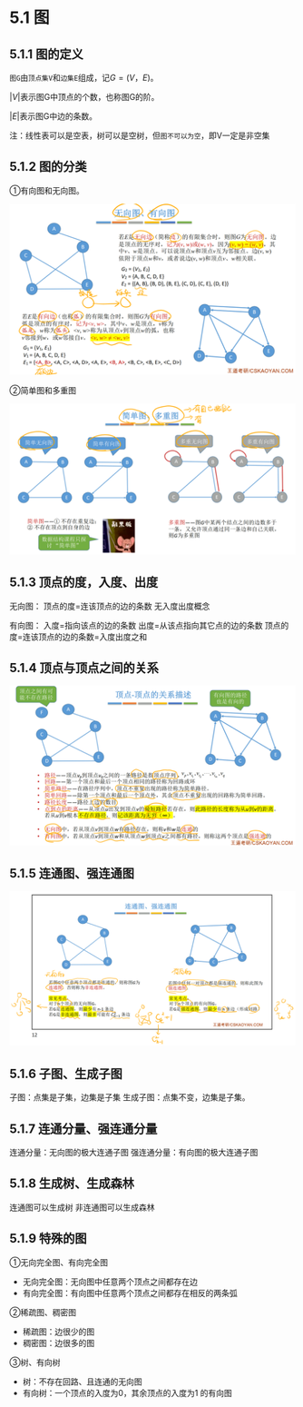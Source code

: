 # 5.1 图

## 5.1.1 图的定义

`图G`由`顶点集V`和`边集E`组成，记$G=(V，E)$。

$|V|$表示图G中顶点的个数，也称图G的阶。

$|E|$表示图G中边的条数。

注：线性表可以是空表，树可以是空树，但`图不可以为空`，即V一定是非空集

## 5.1.2 图的分类

①有向图和无向图。

![1637762644688](../images/1637762644688.png)

②简单图和多重图

![1637762901031](../images/1637762901031.png)

## 5.1.3 顶点的度，入度、出度

无向图：
顶点的度=连该顶点的边的条数
无入度出度概念

有向图：
入度=指向该点的边的条数
出度=从该点指向其它点的边的条数
顶点的度=连该顶点的边的条数=入度出度之和

## 5.1.4 顶点与顶点之间的关系

![1637763340772](../images/1637763340772.png)

## 5.1.5 连通图、强连通图

![1637763511883](../images/1637763511883.png)

## 5.1.6 子图、生成子图

子图：点集是子集，边集是子集
生成子图：点集不变，边集是子集。

## 5.1.7 连通分量、强连通分量

连通分量：无向图的极大连通子图
强连通分量：有向图的极大连通子图

## 5.1.8 生成树、生成森林

连通图可以生成树
非连通图可以生成森林

## 5.1.9 特殊的图

①无向完全图、有向完全图

- 无向完全图：无向图中任意两个顶点之间都存在边
- 有向完全图：有向图中任意两个顶点之间都存在相反的两条弧

②稀疏图、稠密图

- 稀疏图：边很少的图
- 稠密图：边很多的图

③树、有向树

- 树：不存在回路、且连通的无向图
- 有向树：一个顶点的入度为0，其余顶点的入度为1 的有向图

